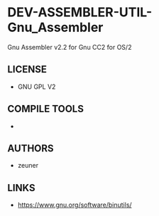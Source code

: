 # DEV-ASSEMBLER-UTIL-Gnu_Assembler
Gnu Assembler v2.2 for Gnu CC2 for OS/2

## LICENSE
* GNU GPL V2

## COMPILE TOOLS
* 
 
## AUTHORS
* zeuner

## LINKS
* https://www.gnu.org/software/binutils/
